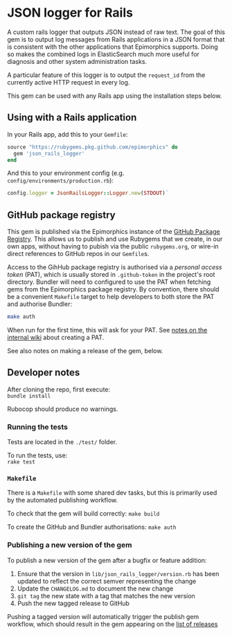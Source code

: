 # JSON logger for Rails

A custom rails logger that outputs JSON instead of raw text. The goal of this
gem is to output log messages from Rails applications in a JSON format that
is consistent with the other applications that Epimorphics supports. Doing so
makes the combined logs in ElasticSearch much more useful for diagnosis and
other system administration tasks.

A particular feature of this logger is to output the `request_id` from the
currently active HTTP request in every log.

This gem can be used with any Rails app using the installation steps below.

## Using with a Rails application

In your Rails app, add this to your `Gemfile`:

```ruby
source "https://rubygems.pkg.github.com/epimorphics" do
  gem 'json_rails_logger'
end
```

And this to your environment config (e.g. `config/environments/production.rb`):

```ruby
config.logger = JsonRailsLogger::Logger.new(STDOUT)`
```

## GitHub package registry

This gem is published via the Epimorphics instance of the
[GitHub Package Registry](https://docs.github.com/en/packages/working-with-a-github-packages-registry/working-with-the-rubygems-registry).
This allows us to publish and use Rubygems that we create, in our own apps,
without having to pubish via the public `rubygems.org`, or wire-in direct
references to GitHub repos in our `Gemfile`s.

Access to the GihHub package registry is authorised via a _personal access
token_ (PAT), which is usually stored in `.github-token` in the project's
root directory. Bundler will need to configured to use the PAT when fetching
gems from the Epimorphics package registry. By convention, there should be
a convenient `Makefile` target to help developers to both store the PAT and
authorise Bundler:

```sh
make auth
```

When run for the first time, this will ask for your PAT. See
[notes on the internal wiki](https://github.com/epimorphics/internal/wiki/Ansible-CICD#creating-a-pat-for-gpr-access)
about creating a PAT.

See also notes on making a release of the gem, below.

## Developer notes

After cloning the repo, first execute:\
`bundle install`

Rubocop should produce no warnings.

### Running the tests

Tests are located in the `./test/` folder.

To run the tests, use:\
`rake test`

### `Makefile`

There is a `Makefile` with some shared dev tasks, but this is
primarily used by the automated publishing workflow.

To check that the gem will build correctly: `make build`

To create the GitHub and Bundler authorisations: `make auth`

### Publishing a new version of the gem

To publish a new version of the gem after a bugfix or feature addition:

1. Ensure that the version in `lib/json_rails_logger/version.rb` has
   been updated to reflect the correct semver representing the change
2. Update the `CHANGELOG.md` to document the new change
3. `git tag` the new state with a tag that matches the new version
4. Push the new tagged release to GitHub

Pushing a tagged version will automatically trigger the publish gem
workflow, which should result in the gem appearing on the
[list of releases](https://github.com/epimorphics/json-rails-logger/releases)
